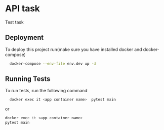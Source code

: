 
# API task
Test task 





## Deployment

To deploy this project run(make sure you have installed docker and docker-compose)

```bash
  docker-compose --env-file env.dev up -d
```


## Running Tests

To run tests, run the following command

```bash
  docker exec it <app container name>  pytest main
```
or
```bash
docker exec it <app container name>
pytest main

